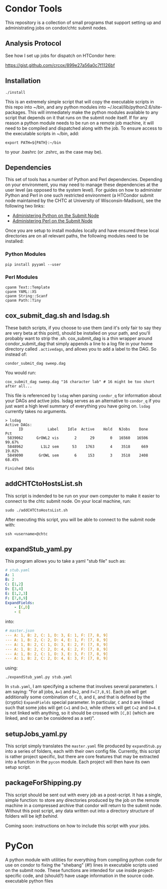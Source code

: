 Condor Tools
================
This repository is a collection of small programs that support setting
up and administrating jobs on condor/chtc submit nodes.

Analysis Protocol
-----------------
See how I set up jobs for dispatch on HTCondor here:

https://gist.github.com/crcox/899e27a56a0c7f1126bf

Installation
-------------
`./install`

This is an extremely simple script that will copy the executable scripts
in this repo into ~/bin, and any python modules into
~/.local/lib/python2.6/site-packages. This will immediately make the
python modules available to any script that depends on it that runs on
the submit node itself. If for any reason a python module needs to be
run on a remote job machine, it will need to be compiled and dispatched
along with the job. To ensure access to the  executable scripts in
~/bin, add:

`export PATH=${PATH}:~/bin`

to your .bashrc (or .zshrc, as the case may be).

Dependencies
------------
This set of tools has a number of Python and Perl dependencies. Depending on your environment, you may need to manage these dependencies at the user level (as opposed to the system level). For guides on how to administer Python and Perl in one such restricted environment (a HTCondor submit node maintained by the CHTC at University of Wisconsin-Madison), see the following two links:

- [Administering Python on the Submit Node](https://gist.github.com/crcox/2fda1ed0d2766cd992d1)
- [Administering Perl on the Submit Node](https://gist.github.com/crcox/da0d36e05b66cbec3f73)

Once you are setup to install modules locally and have ensured these local directories are on all relevant paths, the following modules need to be installed:

### Python Modules

```{bash}
pip install pyyaml --user
```
### Perl Modules

```{bash}
cpanm Text::Template
cpanm YAML::XS
cpanm String::Scanf
cpanm Path::Tiny
```

cox_submit_dag.sh and lsdag.sh
------------------------------
These batch scripts, if you choose to use them (and it's only fair to say they are very beta at this point), should be installed on your path, and you'll probably want to strip the .sh. cox_submit_dag is a thin wrapper around condor_submit_dag that simply appends a line to a log file in your home directory called `.activedags`, and allows you to add a label to the DAG. So instead of:

```
condor_submit_dag sweep.dag
```

You would run:
```
cox_submit_dag sweep.dag "16 character lab" # 16 might be too short after all...
```

This file is referenced by `lsdag` when parsing `condor_q` for information about your DAGs and active jobs. lsdag serves as an alternative to `condor_q` if you just want a high level summary of everything you have going on. `lsdag` currently takes no arguments.

```
> lsdag
Active DAGs:
      ID           Label    Idle  Active    Hold   NJobs    Done     Pct
 5839062      GrOWL2 vis       2      29       0   16560   16506   99.67%
 5848962        L1L2 sem      53    1763       4    3518     669   19.02%
 5849090       GrOWL sem       6     153       3    3518    2408   68.45%

Finished DAGs
```

addCHTCtoHostsList.sh
---------------------
This script is indended to be run on your own computer to make it easier
to connect to the chtc submit node. On your local machine, run:

`sudo ./addCHTCtoHostsList.sh`

After executing this script, you will be able to connect to the submit
node with:

`ssh <username>@chtc`

expandStub_yaml.py
-------------
This program allows you to take a yaml "stub file" such as:

```yaml
# stub.yaml
A: 1
B: 2
C: [1,2]
D: [3,4]
E: [1,2,3]
F: [7,8,9]
ExpandFields:
    - [C,D]
    - E
```

into:

```yaml
# master.json
--- A: 1, B: 2, C: 1, D: 3, E: 1, F: [7, 8, 9]
--- A: 1, B: 2, C: 2, D: 4, E: 1, F: [7, 8, 9]
--- A: 1, B: 2, C: 1, D: 3, E: 2, F: [7, 8, 9]
--- A: 1, B: 2, C: 2, D: 4, E: 2, F: [7, 8, 9]
--- A: 1, B: 2, C: 1, D: 3, E: 3, F: [7, 8, 9]
--- A: 1, B: 2, C: 2, D: 4, E: 3, F: [7, 8, 9]
```

using:

`./expandStub_yaml.py stub.yaml`

In `stub.yaml`, I am specifying a scheme that involves several parameters. I am saying: "For all jobs, `A=1` and `B=2`, and `F=[7,8,9]`. Each job will get additionally some combination of `C`, `D`, and `E`, and that is defined by the (cryptic) `ExpandFields` special parameter.  In particular, `C` and `D` are linked such that some jobs will get `C=1` and `D=3`, while others will get `C=2` and `D=4`. `E` is not linked with anything, so it should be crossed with `[C,D]` (which are linked, and so can be considered as a set)".

setupJobs_yaml.py
-----------
This script simply translates the `master.yaml` file produced by
`expandStub.py` into a series of folders, each with their own config
file. Currently, this script is rather project specific, but there are
core features that may be extracted into a function in the `pycon`
module. Each project will then have its own setup script.

packageForShipping.py
---------------------
This script should be sent out with every job as a post-script. It has a
single, simple function: to store any directories produced by the job on
the remote machine in a compressed archive that condor will return to
the submit node. Without this post script, any data written out into a
directory structure of folders will be _left behind_.

Coming soon: instructions on how to include this script with your jobs.

PyCon
=====
A python module with utilities for everything from compiling python code
for use on condor to fixing the "shebang" (#!) lines in executable
scripts used on the submit node. These functions are intended for use
inside project-specific code, and (should?) have usage information in
the source code.
executable python files

